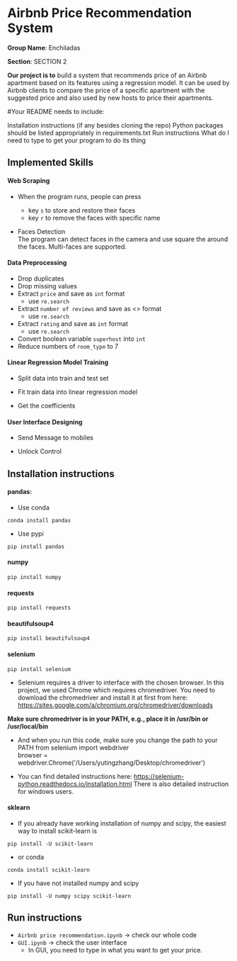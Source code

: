 # Airbnb Price Recommendation System

<b>Group Name</b>: Enchiladas

<b>Section</b>: SECTION 2

<b>Our project is to</b> build a system that recommends price of an Airbnb apartment based on its features using a regression model. It can be used by Airbnb clients to compare the price of 
a specific apartment with the suggested price and also used by new hosts to price their apartments.

#Your README needs to include:

Installation instructions (if any besides cloning the repo)
Python packages should be listed appropriately in requirements.txt
Run instructions
What do I need to type to get your program to do its thing


## Implemented Skills
#### Web Scraping
*  
  When the program runs, people can press
  * key `s` to store and restore their faces
  * key `r` to remove the faces with specific name   
  
* Faces Detection  
  The program can detect faces in the camera and use
  square the around the faces. Multi-faces are supported.
 

#### Data Preprocessing
* Drop duplicates
* Drop missing values
* Extract `price` and save as `int` format
  - use `re.search`
* Extract `number of reviews` and save as <> format
  -  use `re.search`
* Extract `rating` and save as `int` format
  - use `re.search`
* Convert boolean variable `superhost` into `int`
* Reduce numbers of `room_type` to 7

#### Linear Regression Model Training
* Split data into train and test set
  
* Fit train data into linear regression model

* Get the coefficients
  

#### User Interface Designing
* Send Message to mobiles  
  
* Unlock Control  
  

## Installation instructions
#### pandas: 
* Use conda
```
conda install pandas
```

* Use pypi
```
pip install pandas
```

#### numpy
```
pip install numpy
```

#### requests
```
pip install requests
```

#### beautifulsoup4
```
pip install beautifulsoup4
```

#### selenium
```
pip install selenium
```
  * Selenium requires a driver to interface with the chosen browser. In this project, we used Chrome which requires chromedriver. You need to download the chromedriver and install it at first from here: https://sites.google.com/a/chromium.org/chromedriver/downloads 

  <b>Make sure chromedriver is in your PATH, e.g., place it in /usr/bin or /usr/local/bin</b>

  * And when you run this code, make sure you change the path to your PATH
from selenium import webdriver  
browser = webdriver.Chrome('/Users/yutingzhang/Desktop/chromedriver')

  * You can find detailed instructions here: https://selenium-python.readthedocs.io/installation.html
There is also detailed instruction for windows users.

#### sklearn
  * If you already have working installation of numpy and scipy, the easiest way to install scikit-learn is
```
pip install -U scikit-learn
```
  * or conda
```
conda install scikit-learn
```

* If you have not installed numpy and scipy
```
pip install -U numpy scipy scikit-learn
```

## Run instructions
* `Airbnb price recommendation.ipynb` -> check our whole code
* `GUI.ipynb` -> check the user interface
  * In GUI, you need to type in what you want to get your price.

